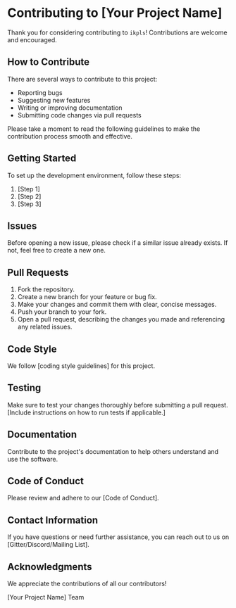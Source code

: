 # Contributing to [Your Project Name]

Thank you for considering contributing to `ikpls`! Contributions are welcome and encouraged.

## How to Contribute

There are several ways to contribute to this project:

- Reporting bugs
- Suggesting new features
- Writing or improving documentation
- Submitting code changes via pull requests

Please take a moment to read the following guidelines to make the contribution process smooth and effective.

## Getting Started

To set up the development environment, follow these steps:

1. [Step 1]
2. [Step 2]
3. [Step 3]

## Issues

Before opening a new issue, please check if a similar issue already exists. If not, feel free to create a new one.

## Pull Requests

1. Fork the repository.
2. Create a new branch for your feature or bug fix.
3. Make your changes and commit them with clear, concise messages.
4. Push your branch to your fork.
5. Open a pull request, describing the changes you made and referencing any related issues.

## Code Style

We follow [coding style guidelines] for this project.

## Testing

Make sure to test your changes thoroughly before submitting a pull request. [Include instructions on how to run tests if applicable.]

## Documentation

Contribute to the project's documentation to help others understand and use the software.

## Code of Conduct

Please review and adhere to our [Code of Conduct].

## Contact Information

If you have questions or need further assistance, you can reach out to us on [Gitter/Discord/Mailing List].

## Acknowledgments

We appreciate the contributions of all our contributors!

[Your Project Name] Team
